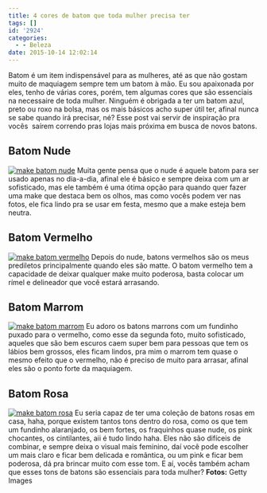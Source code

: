 ```yaml
---
title: 4 cores de batom que toda mulher precisa ter
tags: []
id: '2924'
categories:
  - - Beleza
date: 2015-10-14 12:02:14
---
```


Batom é um item indispensável para as mulheres, até as que não gostam muito de maquiagem sempre tem um batom à mão. Eu sou apaixonada por eles, tenho de várias cores, porém, tem algumas cores que são essenciais na necessaire de toda mulher. Ninguém é obrigada a ter um batom azul, preto ou roxo na bolsa, mas os mais básicos acho super útil ter, afinal nunca se sabe quando irá precisar, né? Esse post vai servir de inspiração pra vocês  saírem correndo pras lojas mais próxima em busca de novos batons.

## Batom Nude

[![make batom nude](/images/2015/10/make-batom-nude.jpg)](/images/2015/10/make-batom-nude.jpg) Muita gente pensa que o nude é aquele batom para ser usado apenas no dia-a-dia, afinal ele é básico e sempre deixa com um ar sofisticado, mas ele também é uma ótima opção para quando quer fazer uma make que destaca bem os olhos, mas como vocês podem ver nas fotos, ele fica lindo pra se usar em festa, mesmo que a make esteja bem neutra.

## Batom Vermelho

[![make batom vermelho](/images/2015/10/make-batom-vermelho.jpg)](/images/2015/10/make-batom-vermelho.jpg) Depois do nude, batons vermelhos são os meus prediletos principalmente quando eles são matte. O batom vermelho tem a capacidade de deixar qualquer make muito poderosa, basta colocar um rímel e delineador que você estará arrasando.

## Batom Marrom

[![make batom marrom](/images/2015/10/make-batom-marrom.jpg)](/images/2015/10/make-batom-marrom.jpg) Eu adoro os batons marrons com um fundinho puxado para o vermelho, como esse da segunda foto, muito sofisticado, aqueles que são bem escuros caem super bem para pessoas que tem os lábios bem grossos, eles ficam lindos, pra mim o marrom tem quase o mesmo efeito que o vermelho, não é preciso de muito para arrasar, afinal eles são o ponto forte da maquiagem.

## Batom Rosa

[![make batom rosa](/images/2015/10/make-batom-rosa.jpg)](/images/2015/10/make-batom-rosa.jpg) Eu seria capaz de ter uma coleção de batons rosas em casa, haha, porque existem tantos tons dentro do rosa, como os que tem um fundinho alaranjado, os bem fortes, os fraquinhos quase nude, os pink chocantes, os cintilantes, aii é tudo lindo haha. Eles não são difíceis de combinar, e sempre deixa o visual mais feminino, daí você pode escolher um mais claro e ficar bem delicada e romântica, ou um pink e ficar bem poderosa, dá pra brincar muito com esse tom. E aí, vocês também acham que esses tons de batons são essenciais para toda mulher? **Fotos:** Getty Images
